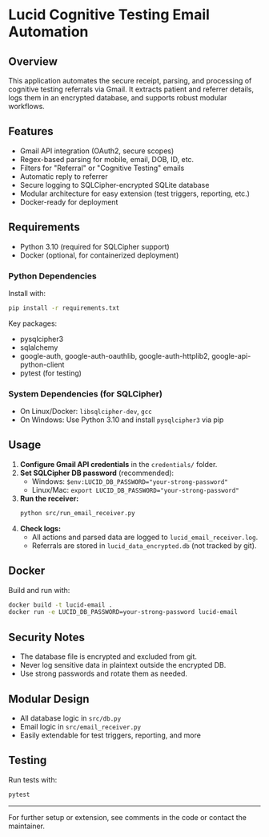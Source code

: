 # Lucid Cognitive Testing Email Automation

## Overview
This application automates the secure receipt, parsing, and processing of cognitive testing referrals via Gmail. It extracts patient and referrer details, logs them in an encrypted database, and supports robust modular workflows.

## Features
- Gmail API integration (OAuth2, secure scopes)
- Regex-based parsing for mobile, email, DOB, ID, etc.
- Filters for "Referral" or "Cognitive Testing" emails
- Automatic reply to referrer
- Secure logging to SQLCipher-encrypted SQLite database
- Modular architecture for easy extension (test triggers, reporting, etc.)
- Docker-ready for deployment

## Requirements
- Python 3.10 (required for SQLCipher support)
- Docker (optional, for containerized deployment)

### Python Dependencies
Install with:
```sh
pip install -r requirements.txt
```

Key packages:
- pysqlcipher3
- sqlalchemy
- google-auth, google-auth-oauthlib, google-auth-httplib2, google-api-python-client
- pytest (for testing)

### System Dependencies (for SQLCipher)
- On Linux/Docker: `libsqlcipher-dev`, `gcc`
- On Windows: Use Python 3.10 and install `pysqlcipher3` via pip

## Usage
1. **Configure Gmail API credentials** in the `credentials/` folder.
2. **Set SQLCipher DB password** (recommended):
   - Windows: `$env:LUCID_DB_PASSWORD="your-strong-password"`
   - Linux/Mac: `export LUCID_DB_PASSWORD="your-strong-password"`
3. **Run the receiver:**
   ```sh
   python src/run_email_receiver.py
   ```
4. **Check logs:**
   - All actions and parsed data are logged to `lucid_email_receiver.log`.
   - Referrals are stored in `lucid_data_encrypted.db` (not tracked by git).

## Docker
Build and run with:
```sh
docker build -t lucid-email .
docker run -e LUCID_DB_PASSWORD=your-strong-password lucid-email
```

## Security Notes
- The database file is encrypted and excluded from git.
- Never log sensitive data in plaintext outside the encrypted DB.
- Use strong passwords and rotate them as needed.

## Modular Design
- All database logic in `src/db.py`
- Email logic in `src/email_receiver.py`
- Easily extendable for test triggers, reporting, and more

## Testing
Run tests with:
```sh
pytest
```

---

For further setup or extension, see comments in the code or contact the maintainer.
